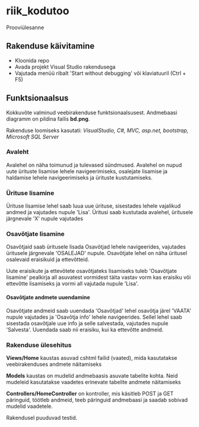 # riik_kodutoo

Prooviülesanne

## Rakenduse käivitamine

* Kloonida repo
* Avada projekt Visual Studio rakendusega
* Vajutada menüü ribalt 'Start without debugging' või klaviatuuril (Ctrl + F5)

## Funktsionaalsus

Kokkuvõte valminud veebirakenduse funktsionaalsusest. Andmebaasi diagramm on pildina failis **bd.png**.

Rakenduse loomiseks kasutati: *VisualStudio, C#, MVC, asp.net, bootstrap, Microsoft SQL Server*

### Avaleht

Avalehel on näha toimunud ja tulevased sündmused. Avalehel on nupud uute ürituste lisamise lehele navigeerimiseks, osalejate lisamise ja haldamise lehele navigeerimiseks ja ürituste kustutamiseks.

### Ürituse lisamine

Ürituse lisamise lehel saab luua uue ürituse, sisestades lehele vajalikud andmed ja vajutades nupule 'Lisa'.
Üritusi saab kustutada avalehel, üritusele järgnevale 'X' nupule vajutades

### Osavõtjate lisamine

Osavõtjaid saab üritusele lisada Osavõtjad lehele navigeerides, vajutades üritusele järgnevale 'OSALEJAD' nupule. Osavõtjate lehel on näha üritusel osalevaid eraisikuid ja ettevõtteid.

Uute eraisikute ja ettevõtete osavõtjateks lisamiseks tuleb 'Osavõtjate lisamine' pealkirja all asuvatest vormidest täita vastav vorm kas eraisiku või ettevõtte lisamiseks ja vormi all vajutada nupule 'Lisa'.

#### Osavõtjate andmete uuendamine

Osavõtjate andmeid saab uuendada 'Osavõtjad' lehel osavõtja järel 'VAATA' nupule vajutades ja 'Osavõtja info' lehele navigeerides. Sellel lehel saab sisestada osavõtjale uue info ja selle salvestada, vajutades nupule 'Salvesta'. Uuendada saab nii eraisiku, kui ka ettevõtte andmeid.

### Rakenduse ülesehitus

**Views/Home** kaustas asuvad cshtml failid (vaated), mida kasutatakse veebirakenduses andmete näitamiseks

**Models** kaustas on mudelid andmebaasis asuvate tabelite kohta. Neid mudeleid kasutatakse vaadetes erinevate tabelite andmete näitamiseks

**Controllers/HomeController** on kontroller, mis käsitleb POST ja GET päringuid, töötleb andmeid, teeb päringuid andmebaasi ja saadab sobivad mudelid vaadetele.

Rakendusel puuduvad testid. 